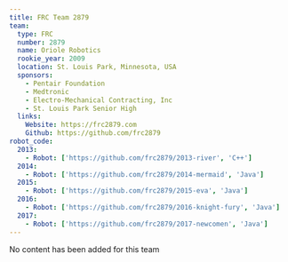 ```yaml
---
title: FRC Team 2879
team:
  type: FRC
  number: 2879
  name: Oriole Robotics
  rookie_year: 2009
  location: St. Louis Park, Minnesota, USA
  sponsors:
    - Pentair Foundation
    - Medtronic
    - Electro-Mechanical Contracting, Inc
    - St. Louis Park Senior High
  links:
    Website: https://frc2879.com
    Github: https://github.com/frc2879
robot_code:
  2013:
    - Robot: ['https://github.com/frc2879/2013-river', 'C++']
  2014:
    - Robot: ['https://github.com/frc2879/2014-mermaid', 'Java']
  2015:
    - Robot: ['https://github.com/frc2879/2015-eva', 'Java']
  2016:
    - Robot: ['https://github.com/frc2879/2016-knight-fury', 'Java']
  2017:
    - Robot: ['https://github.com/frc2879/2017-newcomen', 'Java']
---
```

No content has been added for this team
